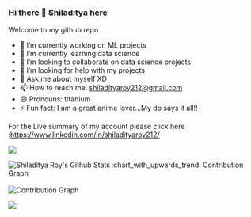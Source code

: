 ### Hi there 👋 Shiladitya here

Welcome to my github repo

- 🔭 I’m currently working on ML projects
- 🌱 I’m currently learning data science
- 👯 I’m looking to collaborate on data science projects
- 🤔 I’m looking for help with my projects
- 💬 Ask me about myself XD
- 📫 How to reach me: shiladityaroy212@gmail.com
- 😄 Pronouns: titanium
- ⚡ Fun fact: I am a great anime lover...My dp says it all!!

For the Live summary of my account please click here :https://www.linkedin.com/in/shiladityaroy212/


![](https://komarev.com/ghpvc/?username=shiladityaroy212&color=blue&style=flat-square)

<img align="left" alt="Shiladitya Roy's Github Stats" src="https://github-readme-stats.vercel.app/api?username=shiladityaroy212&theme=chartreuse-dark&show_icons=true&hide_border=true"/>


<summary>:chart_with_upwards_trend: Contribution Graph </summary>
   <br/>
   <img src="https://activity-graph.herokuapp.com/graph?username=shiladityaroy212&theme=xcode" alt="Contribution Graph" align="center" />

<br>
<p>
  <a href="https://github.com/shiladityaroy212" >  <img src="https://github.com/shiladityaroy212/shiladityaroy212/blob/output/github-contribution-grid-snake.gif" align="center" />  </a>
  </p>
